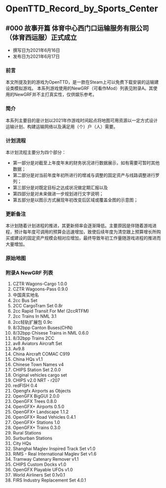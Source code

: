 # OpenTTD_Record_by_Sports_Center
## #000 故事开篇 体育中心西门口运输服务有限公司（体育西运服）正式成立
- 撰写日为2021年6月16日
- 发布日为2021年6月17日
### 前言    
本文所提及到的游戏为OpenTTD，是一款在Steam上可以免费下载安装的运输建设类模拟游戏。
本系列游戏使用的NewGRF（可看作Mod）列表见附录A。其使用的NewGRF并不主打真实性，仅供娱乐参考。
### 简介
本系列主要目的是计划以2021年作游戏时间起点将地图可用资源以一定方式设计运输计划、构建运输网络以及满足用（个）户（人）需要。
### 计划流程
本计划流程主要分为四个部分：
- 第一部分是对截至上年度年末的财务状况进行数据展示，如有需要可暂时其他数据；
- 第二部分是对当前年度年初所进行的增减与调整的固定资产与线路调整进行罗列；
- 第三部分是对既定目标之达成状况做定期汇报以及
- 第四部分是对未来做进一步规划进行文字说明；
- 第五部分是以图示方式展现年初改变后区域或覆盖全图的示意图；
### 更新备注
本计划随着计划进程的推进，其更新频率会逐渐降低。主要原因是伴随着游戏进程，预计每年度可调用的预算会迅速增加，致使后续年度为清空跟上预算增长所购买或建设的固定资产规模会相对应增加，最终导致年初工作量随游戏进程的推进而大量增加。
### 原始地图

### 附录A NewGRF 列表
1. CZTR Wagons-Cargo 1.0.0
2. CZTR Wagoons-Pass 0.9.0
3. 中国真实地名
4. 2cc Bus Set
5. 2CC CargoTram Set 0.8r
6. 2cc Rapid Transit For Me! (2ccRTFM)
7. 2cc Trains In NML 3.1
8. 2cc轻轨扩展包 0.9c
9. 8/32bpp Canton Buses(CHN)
10. 8/32bpp Chisese Trains in NML 0.6.0
11. 8/32bpp Trains 2CC
12. av8 Aviators Aircraft Set
13. Av9.8
14. China Aircraft COMAC C919
15. China HQs v1.1
16. Chinese Town Names v4
17. CHIPS Station Set 2.0.0
18. Original vehicles cargo set
19. CHIPS v2.0 NRT - r207
20. redFISH 0.4
21. Opengfx Airports as Objects
22. OpenGFX BigGUI 2.0.0
23. OpenGFX Trees 0.8.0
24. OpenGFX+ Airports 0.5.0
25. OpenGFX+ Landscape 1.1.2
26. OpenGFX+ Road Vehicles 0.4.1
27. OpenGFX+ Stations 1.0
28. OpenGFX+ Trains 0.3.0
29. Rural Stations
30. Surburban Stations
31. City HQs
32. Shanghai Maglev Inspired Track Set v1.0
33. RIMS - Real International Maglev Set v1.6
34. Tramway Catenary Remover v1.1
35. CHIPS Custom Docks v1.0
36. OpenGFX Playable UFOs v1.0
37. World Airliners Set 0.1v0.1
38. FIRS Industry Replacement Set 4.0.1